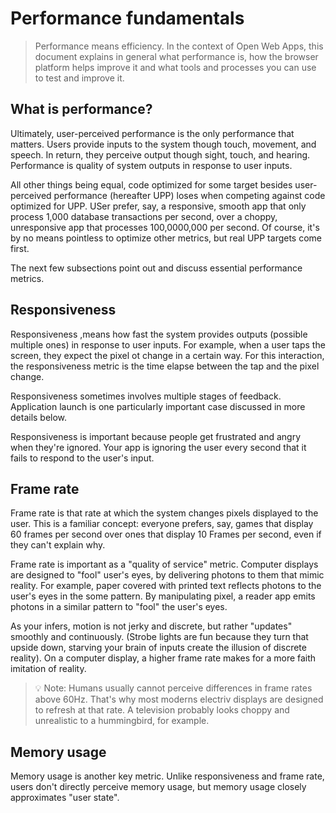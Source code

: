 # Performance fundamentals

> Performance means efficiency. In the context of Open Web Apps, this document explains in general what performance is, how the browser platform helps improve it and what tools and processes you can use to test and improve it.

## What is performance?

Ultimately, user-perceived performance is the only performance that matters. Users provide inputs to the system though touch, movement, and speech. In return, they perceive output though sight, touch, and hearing. Performance is quality of system outputs in response to user inputs.

All other things being equal, code optimized for some target besides user-perceived performance (hereafter UPP) loses when competing against code optimized for UPP.
USer prefer, say, a responsive, smooth app that only process 1,000 database transactions per second, over a choppy, unresponsive app that processes 100,0000,000 per second. Of course, it's by no means pointless to optimize other metrics, but real UPP targets come first.

The next few subsections point out and discuss essential performance metrics.

## Responsiveness

Responsiveness ,means how fast the system provides outputs (possible multiple ones) in response to user inputs. For example, when a user taps the screen, they expect the pixel ot change in a certain way. For this interaction, the responsiveness metric is the time elapse between the tap and the pixel change.

Responsiveness sometimes involves multiple stages of feedback. Application launch is one particularly important case discussed in more details below.

Responsiveness is important because people get frustrated and angry when they're ignored. Your app is ignoring the user every second that it fails to respond to the user's input.

## Frame rate

Frame rate is that rate at which the system changes pixels displayed to the user. This is a familiar concept: everyone prefers, say, games that display 60 frames per second over ones that display 10 Frames per second, even if they can't explain why.

Frame rate is important as a "quality of service" metric. Computer displays are designed to "fool" user's eyes, by delivering photons to them that mimic reality. For example, paper covered with printed text reflects photons to the user's eyes in the some pattern. By manipulating pixel, a reader app emits photons in a similar pattern to "fool" the user's eyes.

As your infers, motion is not jerky and discrete, but rather "updates" smoothly and continuously. (Strobe lights are fun because they turn that upside down, starving your brain of inputs create the illusion of discrete reality). On a computer display, a higher frame rate makes for a more faith imitation of reality.

> 💡 Note: Humans usually cannot perceive differences in frame rates above 60Hz. That's why most moderns electriv displays are designed to refresh at that rate. A television probably looks choppy and unrealistic to a hummingbird, for example.


## Memory usage

Memory usage is another key metric. Unlike responsiveness and frame rate, users don't directly perceive memory usage, but memory usage closely approximates "user state".